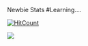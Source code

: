 Newbie Stats 
#Learning....

[![HitCount](http://hits.dwyl.com/prakash18399/prakash18399.svg)](http://hits.dwyl.com/prakash18399/prakash18399)
<!--
**prakash18399/prakash18399** is a ✨ _special_ ✨ repository because its `README.md` (this file) appears on your GitHub profile.

Here are some ideas to get you started:

- 🔭 I’m currently working on ...
- 🌱 I’m currently learning ...
- 👯 I’m looking to collaborate on ...
- 🤔 I’m looking for help with ...
- 💬 Ask me about ...
- 📫 How to reach me: ...
- 😄 Pronouns: ...
- ⚡ Fun fact: ...
-->

<img src="https://github-readme-stats.vercel.app/api?username=prakash18399&&show_icons=true&title_color=010004&icon_color=bb2acf&text_color=010004&bg_color=ffffff">

